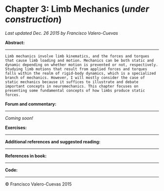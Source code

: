 # Chapter 3: Limb Mechanics  (*under construction*)
*Last updated Dec. 26 2015 by Francisco Valero-Cuevas*

**Abstract:**
_________

~~~
Limb mechanics involve limb kinematics, and the forces and torques that cause limb loading and motion. Mechanics can be both static and dynamic depending on whether motion is prevented or not, respectively. Studying limb motions that result from applied forces and torques falls within the realm of rigid-body dynamics, which is a specialized branch of mechanics. However, I will mostly consider the case of static mechanics because it suffices to illustrate and debate important concepts in neuromechanics. This chapter focuses on presenting some fundamental concepts of how limbs produce static forces.
~~~

**Forum and commentary:**
_____________________
*Coming soon!*


**Exercises:**
__________


**Additional references and suggested reading:**
____________________________________________


**References in book:**
___________________


**Code:**
_____




© Francisco Valero-Cuevas 2015
